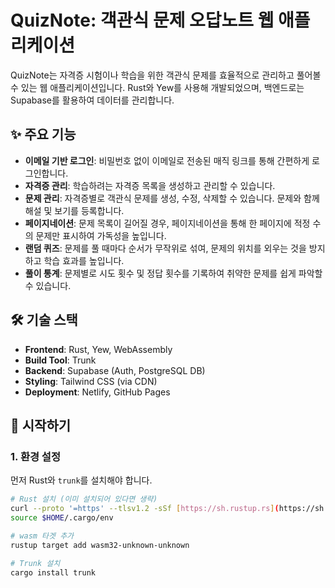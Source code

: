 # QuizNote: 객관식 문제 오답노트 웹 애플리케이션

QuizNote는 자격증 시험이나 학습을 위한 객관식 문제를 효율적으로 관리하고 풀어볼 수 있는 웹 애플리케이션입니다. Rust와 Yew를 사용해 개발되었으며, 백엔드로는 Supabase를 활용하여 데이터를 관리합니다.

## ✨ 주요 기능

- **이메일 기반 로그인**: 비밀번호 없이 이메일로 전송된 매직 링크를 통해 간편하게 로그인합니다.
- **자격증 관리**: 학습하려는 자격증 목록을 생성하고 관리할 수 있습니다.
- **문제 관리**: 자격증별로 객관식 문제를 생성, 수정, 삭제할 수 있습니다. 문제와 함께 해설 및 보기를 등록합니다.
- **페이지네이션**: 문제 목록이 길어질 경우, 페이지네이션을 통해 한 페이지에 적정 수의 문제만 표시하여 가독성을 높입니다.
- **랜덤 퀴즈**: 문제를 풀 때마다 순서가 무작위로 섞여, 문제의 위치를 외우는 것을 방지하고 학습 효과를 높입니다.
- **풀이 통계**: 문제별로 시도 횟수 및 정답 횟수를 기록하여 취약한 문제를 쉽게 파악할 수 있습니다.

## 🛠 기술 스택

- **Frontend**: Rust, Yew, WebAssembly
- **Build Tool**: Trunk
- **Backend**: Supabase (Auth, PostgreSQL DB)
- **Styling**: Tailwind CSS (via CDN)
- **Deployment**: Netlify, GitHub Pages

## 🚀 시작하기

### 1. 환경 설정

먼저 Rust와 `trunk`를 설치해야 합니다.

```bash
# Rust 설치 (이미 설치되어 있다면 생략)
curl --proto '=https' --tlsv1.2 -sSf [https://sh.rustup.rs](https://sh.rustup.rs) | sh
source $HOME/.cargo/env

# wasm 타겟 추가
rustup target add wasm32-unknown-unknown

# Trunk 설치
cargo install trunk